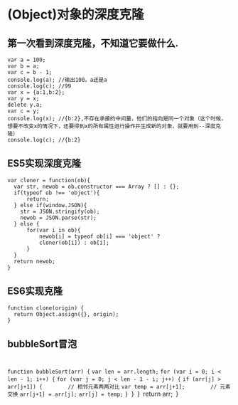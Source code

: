 # (Object)对象的深度克隆
## 第一次看到深度克隆，不知道它要做什么.

    var a = 100;
    var b = a;
    var c = b - 1;
    console.log(a); //输出100，a还是a
    console.log(c); //99
    var x = {a:1,b:2};
    var y = x;
    delete y.a;
    var c = y;
    console.log(x); //{b:2},不存在承接的中间量，他们的指向是同一个对象（这个时候，想要不改变x的情况下，还要得到x的所有属性进行操作并生成新的对象，就要用到--深度克隆）
    console.log(c); //{b:2}
## ES5实现深度克隆
    var cloner = function(ob){
      var str, newob = ob.constructor === Array ? [] : {};
      if(typeof ob !== 'object'){
          return;
      } else if(window.JSON){
        str = JSON.stringify(ob);
        newob = JSON.parse(str);
      } else {
          for(var i in ob){
              newob[i] = typeof ob[i] === 'object' ? 
              cloner(ob[i]) : ob[i]; 
          }
      }
      return newob;
    }
## ES6实现克隆
    function clone(origin) {
      return Object.assign({}, origin);
    }
## bubbleSort冒泡
#
`function bubbleSort(arr) {`
    `var len = arr.length;`
    `for (var i = 0; i < len - 1; i++) {`
        `for (var j = 0; j < len - 1 - i; j++) {`
            `if (arr[j] > arr[j+1]) {        // 相邻元素两两对比`
                `var temp = arr[j+1];        // 元素交换`
                `arr[j+1] = arr[j];`
                `arr[j] = temp;`
            `}
        `}`
    `}`
    `return arr;`
`}`
`
